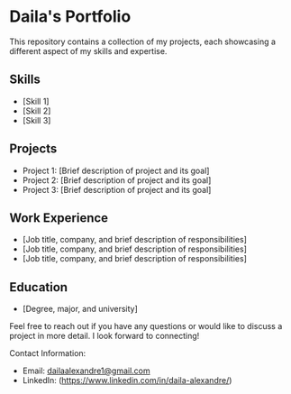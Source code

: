 # Daila's Portfolio

This repository contains a collection of my projects, each showcasing a different aspect of my skills and expertise.

## Skills
- [Skill 1]
- [Skill 2]
- [Skill 3]

## Projects
- Project 1: [Brief description of project and its goal]
- Project 2: [Brief description of project and its goal]
- Project 3: [Brief description of project and its goal]

## Work Experience
- [Job title, company, and brief description of responsibilities]
- [Job title, company, and brief description of responsibilities]
- [Job title, company, and brief description of responsibilities]

## Education
- [Degree, major, and university]

Feel free to reach out if you have any questions or would like to discuss a project in more detail. I look forward to connecting!

Contact Information:
- Email: dailaalexandre1@gmail.com
- LinkedIn: (https://www.linkedin.com/in/daila-alexandre/)
